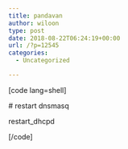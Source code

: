 ```yaml
---
title: pandavan
author: wiloon
type: post
date: 2018-08-22T06:24:19+00:00
url: /?p=12545
categories:
  - Uncategorized

---
```

[code lang=shell]
  
\# restart dnsmasq
  
restart_dhcpd

[/code]